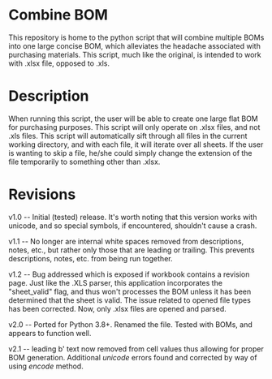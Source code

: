 # Combine BOM
This repository is home to the python script that will combine multiple BOMs into one large concise BOM, which alleviates the headache associated with purchasing materials. This script, much like the original, is intended to work with .xlsx file, opposed to .xls.  

# Description 
When running this script, the user will be able to create one large flat BOM for purchasing purposes.  This script will only operate on .xlsx files, and not .xls files. This script will automatically sift through all files in the current working directory, and with each file, it will iterate over all sheets.  If the user is wanting to skip a file, he/she could simply change the extension of the file temporarily to something other than .xlsx.   

# Revisions
v1.0 -- Initial (tested) release.  It's worth noting that this version works with unicode, and so special symbols, if encountered, shouldn't cause a crash.  

v1.1 -- No longer are internal white spaces removed from descriptions, notes, etc., but rather only those that are leading or trailing.  This prevents descriptions, notes, etc. from being run together.

v1.2 -- Bug addressed which is exposed if workbook contains a revision page.  Just like the .XLS parser, this application incorporates the "sheet_valid" flag, and thus won't processes the BOM unless it has been determined that the sheet is valid.  The issue related to opened file types has been corrected.  Now, only .xlsx files are opened and parsed.  

v2.0 -- Ported for Python 3.8+.  Renamed the file.  Tested with BOMs, and appears to function well. 

v2.1 -- leading b' text now removed from cell values thus allowing for proper BOM generation.  Additional _unicode_ errors found and corrected by way of using _encode_ method.   